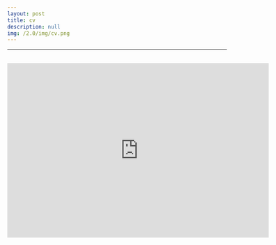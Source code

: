 ```yaml
---
layout: post
title: cv
description: null
img: /2.0/img/cv.png
---
```


***

<br>

<embed src="https://drive.google.com/viewerng/viewer?embedded=true&url=http://jared-desjardins.github.io/2.0/files/desjardins-cv-2018.pdf" width="600" height="400">
